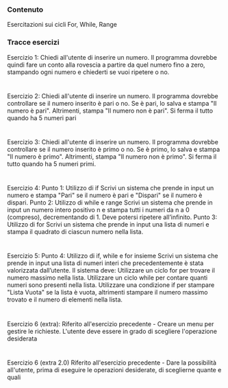 <h3 align="left"> Contenuto </h3>
<p align="left"> Esercitazioni sui cicli For, While, Range</p>

###

<h3 align="left"> Tracce esercizi </h3>
<p align="left">Esercizio 1: Chiedi all'utente di inserire un numero. Il programma dovrebbe quindi fare un conto alla rovescia a partire da quel numero fino a zero, stampando ogni numero e chiederti se vuoi ripetere o no.

#

Esercizio 2: Chiedi all'utente di inserire un numero. Il programma dovrebbe controllare se il numero inserito è pari o no. Se è pari, lo salva e stampa "Il numero è pari". Altrimenti, stampa "Il numero non è pari". Si ferma il tutto quando ha 5 numeri pari

#

Esercizio 3: Chiedi all'utente di inserire un numero. Il programma dovrebbe controllare se il numero inserito è primo o no. Se è primo, lo salva e stampa "Il numero è primo". Altrimenti, stampa "Il numero non è primo". Si ferma il tutto quando ha 5 numeri primi.

#

Esercizio 4: 
Punto 1: Utilizzo di if
Scrivi un sistema che prende in input un numero e stampa "Pari" se il numero è pari e "Dispari" se il numero è dispari.
Punto 2: Utilizzo di while e range
Scrivi un sistema che prende in input un numero intero positivo n e stampa tutti i numeri da n a 0 (compreso), decrementando di 1. Deve potersi ripetere all’infinito.
Punto 3: Utilizzo di for
Scrivi un sistema che prende in input una lista di numeri e stampa il quadrato di ciascun numero nella lista.

#

Esercizio 5: 
Punto 4: Utilizzo di if, while e for insieme
Scrivi un sistema che prende in input una lista di numeri interi che precedentemente è stata valorizzata dall’utente.
Il sistema deve:
Utilizzare un ciclo for per trovare il numero massimo nella lista.
Utilizzare un ciclo while per contare quanti numeri sono presenti nella lista.
Utilizzare una condizione if per stampare "Lista Vuota" se la lista è vuota, altrimenti stampare il numero massimo trovato e il numero di elementi nella lista.

#

Esercizio 6 (extra):
Riferito all'esercizio precedente - Creare un menu per gestire le richieste. L'utente deve essere in grado di scegliere l'operazione desiderata

#

Esercizio 6 (extra 2.0)
Riferito all'esercizio precedente - Dare la possibilità all'utente, prima di eseguire le operazioni desiderate, di sceglierne quante e quali
</p>

